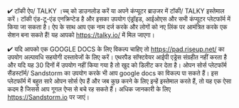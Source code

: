 


✔ टॉकी ऐप/ TALKY ।च्च् को डाउनलोड करें या अपने कंप्यूटर ब्राउजर में टॉकी/ TALKY इस्तेमाल करें। टॉकी एंड-टू-एंड एनक्रिप्टेड है और इसका उपयोग एंड्रॉइड, आईओएस और सभी कंप्यूटर प्लेटफॉर्म में किया जा सकता है। ऐप के साथ आप एक नाम दर्ज करके और लोगों को नए लिंक पर आमंत्रित करके एक सेशन बना सकते हैं! यह आपको https://talky.io/ में मिल जाएगा।

✔ यदि आपको एक GOOGLE DOCS के लिए विकल्प चाहिए तो https://pad.riseup.net/ का उपयोग अल्पावधि सहयोगी दस्तावेजों के लिए करें। एथरपैड सॉफ्टवेयर आईपी एड्रेस संग्रहीत नहीं करता है और यदि यह 30 दिनों में उपयोग नहीं किया गया है तो खुद को डिलीट कर देता है। ओपन सोर्स प्लेटफॉर्म सैंडस्टॉर्म/ Sandstorm का उपयोग करके भी आप google docs का विकल्प पा सकते हैं। इस प्लेटफॉर्म में बहुत सारे ओपन सोर्स ऐप हैं और जब कुछ करने के लिए इन्हें इस्तेमाल करते हैं, तो यह एक ऐसा कदम है जिससे आप गूगल ऐप्स से बचे रह सकते हैं। अधिक जानकारी के लिए https://Sandstorm.io पर जाएं।